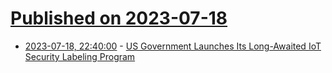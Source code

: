 # [Published on 2023-07-18](index.md)

* [2023-07-18, 22:40:00](https://it.slashdot.org/story/23/07/18/2032248/us-government-launches-its-long-awaited-iot-security-labeling-program?utm_source=rss1.0mainlinkanon&utm_medium=feed) - [US Government Launches Its Long-Awaited IoT Security Labeling Program](https://it.slashdot.org/story/23/07/18/2032248/us-government-launches-its-long-awaited-iot-security-labeling-program?utm_source=rss1.0mainlinkanon&utm_medium=feed)
